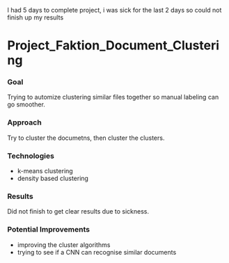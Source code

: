 I had 5 days to complete project, i was sick for the last 2 days so could not finish up my results

# Project_Faktion_Document_Clustering

### Goal
Trying to automize clustering similar files together so manual labeling can go smoother.

### Approach
Try to cluster the documetns, then cluster the clusters.

### Technologies 
- k-means clustering
- density based clustering

### Results
Did not finish to get clear results due to sickness.

### Potential Improvements
- improving the cluster algorithms
- trying to see if a CNN can recognise similar documents
